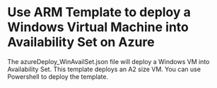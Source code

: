# Use ARM Template to deploy a Windows Virtual Machine into Availability Set on Azure
The azureDeploy_WinAvailSet.json file will deploy a Windows VM into Availability Set. This template deploys an A2 size VM.
You can use Powershell to deploy the template.
